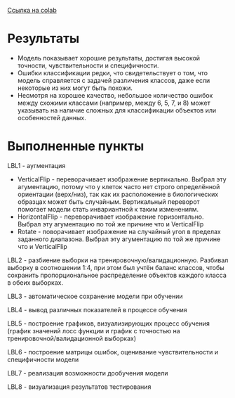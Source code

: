 [Ссылка на colab](https://colab.research.google.com/drive/1lPT_D2JK6_zy7d2cmTHsyires7HELYJq)

# Результаты
- Модель показывает хорошие результаты, достигая высокой точности, чувствительности и специфичности.
- Ошибки классификации редки, что свидетельствует о том, что модель справляется с задачей различения классов, даже если некоторые из них могут быть похожи.
- Несмотря на хорошее качество, небольшое количество ошибок между схожими классами (например, между 6, 5, 7, и 8) может указывать на наличие сложных для классификации объектов или особенностей данных.

# Выполненные пункты

LBL1 - аугментация
- VerticalFlip - переворачивает изображение вертикально. Выбрал эту агументацию, потому что у клеток часто нет строго определённой ориентации (верх/низ), так как их расположение в биологических образцах может быть случайным. Вертикальный переворот помогает модели стать инвариантной к таким изменениям.
- HorizontalFlip - переворачивает изображение горизонтально. Выбрал эту агументацию по той же причине что и VerticalFlip
- Rotate - поворачивает изображение на случайный угол в пределах заданного диапазона. Выбрал эту агументацию по той же причине что и VerticalFlip

LBL2 - разбиение выборки на тренировочную/валидационную. Разбивал выборку в соотношении 1:4, при этом был учтён баланс классов, чтобы сохранить пропорциональное распределение объектов каждого класса в обеих выборках.

LBL3 - автоматическое сохранение модели при обучении

LBL4 - вывод различных показателей в процессе обучения

LBL5 - построение графиков, визуализирующих процесс обучения (график значений лосс функции и график с точностью на тренировочной/валидационной выборках)

LBL6 - построение матрицы ошибок, оценивание чувствительности и специфичности модели

LBL7 - реализация возможности дообучения модели

LBL8 - визуализация результатов тестирования